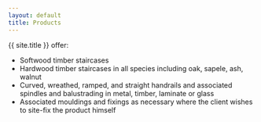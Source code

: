 ```yaml
---
layout: default
title: Products
---
```


{{ site.title }} offer:

* Softwood timber staircases
* Hardwood timber staircases in all species including oak, sapele, ash, walnut 
* Curved, wreathed, ramped, and straight handrails and associated spindles and balustrading in metal, timber, laminate or glass
* Associated mouldings and fixings as necessary where the client wishes to site-fix the product himself


